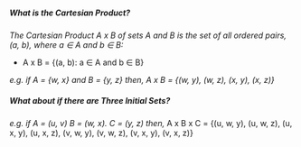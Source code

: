 
##### What is the Cartesian Product?
*The Cartesian Product A x B of sets A and B is the set of all ordered pairs, (a, b), where a ∈ A and b ∈ B:*
- A x B = {(a, b): a ∈ A and b ∈ B}

*e.g. if A = {w, x} and B = {y, z} then,*
		*A x B = {(w, y), (w, z), (x, y), (x, z)}*


##### What about if there are Three Initial Sets?
*e.g. if A = (u, v) B = (w, x). C = (y, z) then,*
		A x B x C = {(u, w, y), (u, w, z), (u, x, y), (u, x, z), (v, w, y), (v, w, z), (v, x, y), (v, x, z)}